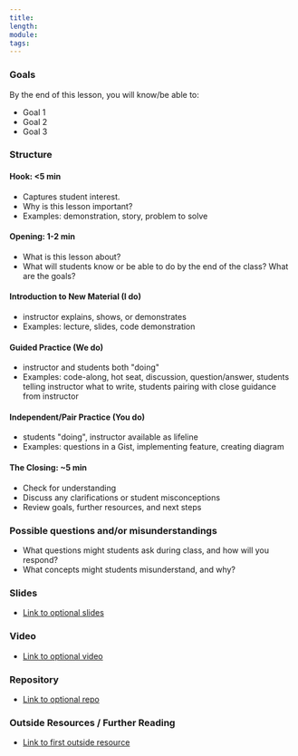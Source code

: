 ```yaml
---
title: 
length: 
module:
tags: 
---
```


### Goals

By the end of this lesson, you will know/be able to:

* Goal 1
* Goal 2
* Goal 3

### Structure

#### Hook: <5 min

* Captures student interest. 
* Why is this lesson important? 
* Examples: demonstration, story, problem to solve

#### Opening: 1-2 min

* What is this lesson about? 
* What will students know or be able to do by the end of the class? What are the goals?

#### Introduction to New Material (I do)

* instructor explains, shows, or demonstrates
* Examples: lecture, slides, code demonstration

#### Guided Practice (We do)

* instructor and students both "doing"
* Examples: code-along, hot seat, discussion, question/answer, students telling instructor what to write, students pairing with close guidance from instructor

#### Independent/Pair Practice (You do)

* students "doing", instructor available as lifeline
* Examples: questions in a Gist, implementing feature, creating diagram

#### The Closing: ~5 min

* Check for understanding
* Discuss any clarifications or student misconceptions
* Review goals, further resources, and next steps

### Possible questions and/or misunderstandings

* What questions might students ask during class, and how will you respond? 
* What concepts might students misunderstand, and why? 

### Slides

* [Link to optional slides]()

### Video

* [Link to optional video]()

### Repository

* [Link to optional repo]()

### Outside Resources / Further Reading

* [Link to first outside resource]()